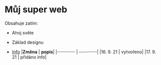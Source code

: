 # Můj super web
Obsahuje zatím:
* Ahoj světe
* Základ designu

* [Info](./info.html)
|**Změna** | **popis**|
|--------- | ---------|
|16. 9. 21 | vytvořeno|
|17. 9. 21 | přidáno info|